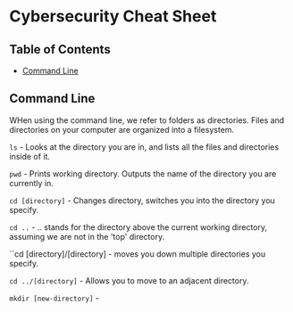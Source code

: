 # Cybersecurity Cheat Sheet

## Table of Contents

- [Command Line](#command-line)

## Command Line

WHen using the command line, we refer to folders as directories. Files and directories on your computer are organized into a filesystem.

``ls`` - Looks at the directory you are in, and lists all the files and directories inside of it.

``pwd`` - Prints working directory. Outputs the name of the directory you are currently in.

``cd [directory]`` - Changes directory, switches you into the directory you specify.

``cd ..`` - .. stands for the directory above the current working directory, assuming we are not in the 'top' directory.

``cd [directory]/[directory] - moves you down multiple directories you specify.

``cd ../[directory]`` - Allows you to move to an adjacent directory.

``mkdir [new-directory]`` -
